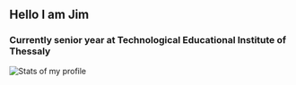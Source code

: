 ## Hello I am Jim

### Currently senior year at Technological Educational Institute of Thessaly

<img align="left" alt="Stats of my profile" 
src="https://github-readme-stats.vercel.app/api?username=JimApostolou&show_icons=true&hide_border=true">
